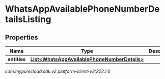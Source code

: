 # WhatsAppAvailablePhoneNumberDetailsListing


## Properties

| Name | Type | Description | Notes |
| ------------ | ------------- | ------------- | ------------- |
| **entities** | [**List&lt;WhatsAppAvailablePhoneNumberDetails&gt;**](WhatsAppAvailablePhoneNumberDetails) |  |  [optional] |




_com.mypurecloud.sdk.v2:platform-client-v2:222.1.0_
